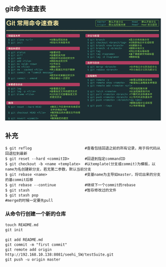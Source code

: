 ## git命令速查表

<img src="../pic/git/git.png" />

## 补充

```shell
$ git reflog						#查看包括回退之前的所有记录，用于将代码从回退拉到最新
$ git reset --hard <commitID>		#回退到指定commandID
$ git checkout -b <name <template>	#以template(分支或commit)为模板，以name为名创建新分支，若无第二参数，默认当前分支
$ git rebase <name>					#变基name为主导如master，将切出来的分支的基commit后移
$ git rebase --continue				#继续下一个commit的rebase
$ git stash							#暂存修改过的文件
$ git stash pop
#merge的时候一定要先pull
```

### 从命令行创建一个新的仓库

```shell
touch README.md
git init

git add README.md
git commit -m "first commit"
git remote add origin http://192.168.10.138:8081/seehi_SW/testSuite.git
git push -u origin master
```

